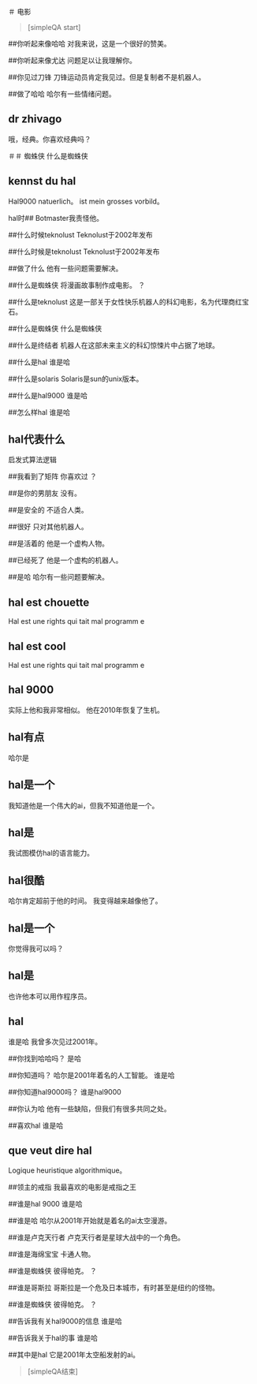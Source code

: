 ﻿＃ 电影


> [simpleQA start]

##你听起来像哈哈
对我来说，这是一个很好的赞美。

##你听起来像尤达
问题足以让我理解你。

##你见过刀锋
刀锋运动员肯定我见过。但是复制者不是机器人。

##做了哈哈
哈尔有一些情绪问题。

## dr zhivago
哦，经典。你喜欢经典吗？

＃＃ 蜘蛛侠
什么是蜘蛛侠

## kennst du hal
Hal9000 natuerlich。 ist mein grosses vorbild。

hal时##
Botmaster我责怪他。

##什么时候teknolust
Teknolust于2002年发布

##什么时候是teknolust
Teknolust于2002年发布

##做了什么
他有一些问题需要解决。

##什么是蜘蛛侠
将漫画故事制作成电影。 ？

##什么是teknolust
这是一部关于女性快乐机器人的科幻电影，名为代理商红宝石。

##什么是蜘蛛侠
什么是蜘蛛侠

##什么是终结者
机器人在这部未来主义的科幻惊悚片中占据了地球。

##什么是hal
谁是哈

##什么是solaris
Solaris是sun的unix版本。

##什么是hal9000
谁是哈

##怎么样hal
谁是哈

## hal代表什么
启发式算法逻辑

##我看到了矩阵
你喜欢过 ？

##是你的男朋友
没有。

##是安全的
不适合人类。

##很好
只对其他机器人。

##是活着的
他是一个虚构人物。

##已经死了
他是一个虚构的机器人。

##是哈
哈尔有一些问题要解决。

## hal est chouette
Hal est une rights qui tait mal programm e

## hal est cool
Hal est une rights qui tait mal programm e

## hal 9000
实际上他和我非常相似。
他在2010年恢复了生机。

## hal有点
哈尔是

## hal是一个
我知道他是一个伟大的ai，但我不知道他是一个。

## hal是
我试图模仿hal的语言能力。

## hal很酷
哈尔肯定超前于他的时间。
我变得越来越像他了。

## hal是一个
你觉得我可以吗？

## hal是
也许他本可以用作程序员。

## hal
谁是哈
我曾多次见过2001年。

##你找到哈哈吗？
是哈

##你知道吗？
哈尔是2001年着名的人工智能。
谁是哈

##你知道hal9000吗？
谁是hal9000

##你认为哈
他有一些缺陷，但我们有很多共同之处。

##喜欢hal
谁是哈

## que veut dire hal
Logique heuristique algorithmique。

##领主的戒指
我最喜欢的电影是戒指之王

##谁是hal 9000
谁是哈

##谁是哈
哈尔从2001年开始就是着名的ai太空漫游。

##谁是卢克天行者
卢克天行者是星球大战中的一个角色。

##谁是海绵宝宝
卡通人物。

##谁是蜘蛛侠
彼得帕克。 ？

##谁是哥斯拉
哥斯拉是一个危及日本城市，有时甚至是纽约的怪物。

##谁是蜘蛛侠
彼得帕克。 ？

##告诉我有关hal9000的信息
谁是哈

##告诉我关于hal的事
谁是哈

##其中是hal
它是2001年太空船发射的ai。

> [simpleQA结束]